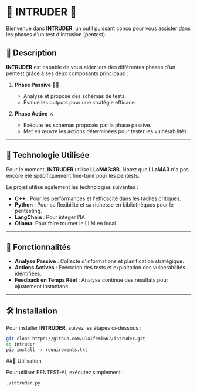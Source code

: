 # 🌟 INTRUDER 🌟

Bienvenue dans **INTRUDER**, un outil puissant conçu pour vous assister dans les phases d'un test d'intrusion (pentest). 

## 🚀 Description

**INTRUDER** est capable de vous aider lors des différentes phases d'un pentest grâce à ses deux composants principaux :

1. **Phase Passive** 🕵️‍♂️
    - Analyse et propose des schémas de tests.
    - Évalue les outputs pour une stratégie efficace.

2. **Phase Active** ⚔️
    - Exécute les schémas proposés par la phase passive.
    - Met en œuvre les actions déterminées pour tester les vulnérabilités.

---

## 🧠 Technologie Utilisée

Pour le moment, **INTRUDER** utilise **LLaMA3:8B**. Notez que **LLaMA3** n'a pas encore été spécifiquement fine-tuné pour les pentests.

Le projet utilise également les technologies suivantes :
- **C++** : Pour les performances et l'efficacité dans les tâches critiques.
- **Python** : Pour sa flexibilité et sa richesse en bibliothèques pour le pentesting.
- **LangChain** : Pour integer l'IA
- **Ollama**: Pour faire tourner le LLM en local

---

## 🎯 Fonctionnalités

- **Analyse Passive** : Collecte d'informations et planification stratégique.
- **Actions Actives** : Exécution des tests et exploitation des vulnérabilités identifiées.
- **Feedback en Temps Réel** : Analyse continue des résultats pour ajustement instantané.

---

## 🛠️ Installation

Pour installer **INTRUDER**, suivez les étapes ci-dessous :

```bash
git clone https://github.com/OlaIfemi667/intruder.git
cd intruder
pip install -r requirements.txt
```

##🔧 Utilisation

Pour utiliser PENTEST-AI, exécutez simplement :

```bash
./intruder.py
```

